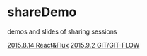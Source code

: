 # shareDemo
demos and slides of sharing sessions

[2015.8.14 React&Flux](/react-flux) 
[2015.9.2 GIT/GIT-FLOW](http://slides.com/xuqi/git-git-flow)
